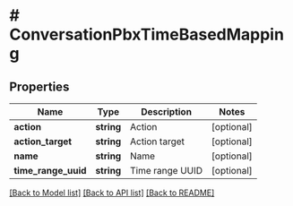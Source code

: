 # # ConversationPbxTimeBasedMapping

## Properties

Name | Type | Description | Notes
------------ | ------------- | ------------- | -------------
**action** | **string** | Action | [optional]
**action_target** | **string** | Action target | [optional]
**name** | **string** | Name | [optional]
**time_range_uuid** | **string** | Time range UUID | [optional]

[[Back to Model list]](../../README.md#models) [[Back to API list]](../../README.md#endpoints) [[Back to README]](../../README.md)
